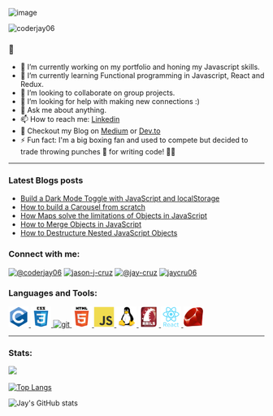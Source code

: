 ![image](https://user-images.githubusercontent.com/49811999/120248488-63ede880-c245-11eb-948a-6cd64fbe708d.png)
<p align="left"> <img src="https://komarev.com/ghpvc/?username=coderjay06&label=Profile%20views&color=0e75b6&style=flat" alt="coderjay06" /> </p>

### 👋

- 🔭 I’m currently working on my portfolio and honing my Javascript skills.
- 🌱 I’m currently learning Functional programming in Javascript, React and Redux.
- 👯 I’m looking to collaborate on group projects.
- 🤔 I’m looking for help with making new connections :)
- 💬 Ask me about anything.
- 📫 How to reach me: [Linkedin](https://www.linkedin.com/in/jason-j-cruz/)
- 📜 Checkout my Blog on [Medium](https://jay-cruz.medium.com/) or [Dev.to](https://dev.to/coderjay06)
- ⚡ Fun fact: I'm a big boxing fan and used to compete but decided to trade throwing punches 🥊 for writing code! 👨‍💻

___________________________________________________________________________________________________________________________________________________________


### Latest Blogs posts
<!-- BLOG-POST-LIST:START -->
- [Build a Dark Mode Toggle with JavaScript and localStorage](https://javascript.plainenglish.io/build-a-dark-mode-toggle-with-javascript-and-localstorage-8022b492fb9e?source=rss-530d9586f2f------2)
- [How to build a Carousel from scratch](https://javascript.plainenglish.io/how-to-build-a-carousel-from-scratch-2e32753a5e80?source=rss-530d9586f2f------2)
- [How Maps solve the limitations of Objects in JavaScript](https://javascript.plainenglish.io/how-maps-make-up-for-limitations-of-objects-in-javascript-6c71f6e61af0?source=rss-530d9586f2f------2)
- [How to Merge Objects in JavaScript](https://javascript.plainenglish.io/merging-objects-in-javascript-bcf3ca17753f?source=rss-530d9586f2f------2)
- [How to Destructure Nested JavaScript Objects](https://javascript.plainenglish.io/destructuring-nested-javascript-objects-7b9043a199b6?source=rss-530d9586f2f------2)
<!-- BLOG-POST-LIST:END -->

<h3 align="left">Connect with me:</h3>
<p align="left">
<a href="https://dev.to/@coderjay06" target="blank"><img align="center" src="https://cdn.jsdelivr.net/npm/simple-icons@3.0.1/icons/dev-dot-to.svg" alt="@coderjay06" height="30" width="40" /></a>
<a href="https://linkedin.com/in/jason-j-cruz" target="blank"><img align="center" src="https://raw.githubusercontent.com/rahuldkjain/github-profile-readme-generator/master/src/images/icons/Social/linked-in-alt.svg" alt="jason-j-cruz" height="30" width="40" /></a>
<a href="https://medium.com/@jay-cruz" target="blank"><img align="center" src="https://raw.githubusercontent.com/rahuldkjain/github-profile-readme-generator/master/src/images/icons/Social/medium.svg" alt="@jay-cruz" height="30" width="40" /></a>
<a href="https://www.hackerrank.com/jaycru06" target="blank"><img align="center" src="https://raw.githubusercontent.com/rahuldkjain/github-profile-readme-generator/master/src/images/icons/Social/hackerrank.svg" alt="jaycru06" height="30" width="40" /></a>
</p>

<h3 align="left">Languages and Tools:</h3>
<p align="left"> <a href="https://www.cprogramming.com/" target="_blank"> <img src="https://raw.githubusercontent.com/devicons/devicon/master/icons/c/c-original.svg" alt="c" width="40" height="40"/> </a> <a href="https://www.w3schools.com/css/" target="_blank"> <img src="https://raw.githubusercontent.com/devicons/devicon/master/icons/css3/css3-original-wordmark.svg" alt="css3" width="40" height="40"/> </a> <a href="https://git-scm.com/" target="_blank"> <img src="https://www.vectorlogo.zone/logos/git-scm/git-scm-icon.svg" alt="git" width="40" height="40"/> </a> <a href="https://www.w3.org/html/" target="_blank"> <img src="https://raw.githubusercontent.com/devicons/devicon/master/icons/html5/html5-original-wordmark.svg" alt="html5" width="40" height="40"/> </a> <a href="https://developer.mozilla.org/en-US/docs/Web/JavaScript" target="_blank"> <img src="https://raw.githubusercontent.com/devicons/devicon/master/icons/javascript/javascript-original.svg" alt="javascript" width="40" height="40"/> </a> <a href="https://www.linux.org/" target="_blank"> <img src="https://raw.githubusercontent.com/devicons/devicon/master/icons/linux/linux-original.svg" alt="linux" width="40" height="40"/> </a> <a href="https://rubyonrails.org" target="_blank"> <img src="https://raw.githubusercontent.com/devicons/devicon/master/icons/rails/rails-original-wordmark.svg" alt="rails" width="40" height="40"/> </a> <a href="https://reactjs.org/" target="_blank"> <img src="https://raw.githubusercontent.com/devicons/devicon/master/icons/react/react-original-wordmark.svg" alt="react" width="40" height="40"/> </a> <a href="https://www.ruby-lang.org/en/" target="_blank"> <img src="https://raw.githubusercontent.com/devicons/devicon/master/icons/ruby/ruby-original.svg" alt="ruby" width="40" height="40"/> </a> </p>

___________________________________________________________________________________________________________________________________________________________
<h3 align="left">Stats:</h3>
<img src="https://www.codewars.com/users/CoderJay06/badges/large" />

[![Top Langs](https://github-readme-stats.vercel.app/api/top-langs/?username=CoderJay06&layout=compact)](https://github.com/CoderJay06/github-readme-stats)
<br>

![Jay's GitHub stats](https://github-readme-stats.vercel.app/api?username=CoderJay06&show_icons=true&theme=radical)
